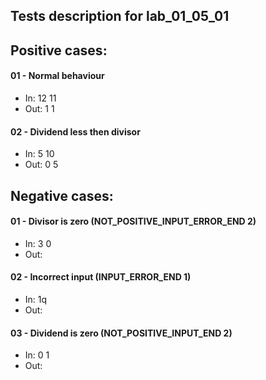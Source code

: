 ## Tests description for lab_01_05_01

## Positive cases:

#### 01 - Normal behaviour 
- In: 12 11 
- Out: 1 1
#### 02 - Dividend less then divisor
- In: 5 10
- Out: 0 5

## Negative cases:
#### 01 - Divisor is zero (NOT_POSITIVE_INPUT_ERROR_END 2)
- In: 3 0
- Out: 

#### 02 - Incorrect input (INPUT_ERROR_END 1)
- In: 1q
- Out:

#### 03 - Dividend is zero (NOT_POSITIVE_INPUT_END 2)
- In: 0 1
- Out: 

